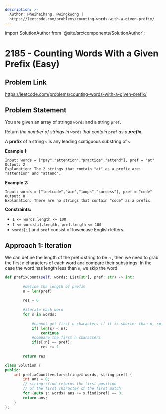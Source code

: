 ```yaml
---
description: >-
  Author: @heiheihang, @wingkwong |
  https://leetcode.com/problems/counting-words-with-a-given-prefix/
---
```


import SolutionAuthor from '@site/src/components/SolutionAuthor';

# 2185 - Counting Words With a Given Prefix (Easy)

## Problem Link

https://leetcode.com/problems/counting-words-with-a-given-prefix/

## Problem Statement

You are given an array of strings `words` and a string `pref`.

Return _the number of strings in_ `words` _that contain_ `pref` _as a **prefix**_.

A **prefix** of a string `s` is any leading contiguous substring of `s`.

**Example 1:**

```
Input: words = ["pay","attention","practice","attend"], pref = "at"
Output: 2
Explanation: The 2 strings that contain "at" as a prefix are: "attention" and "attend".
```

**Example 2:**

```
Input: words = ["leetcode","win","loops","success"], pref = "code"
Output: 0
Explanation: There are no strings that contain "code" as a prefix.
```

**Constraints:**

* `1 <= words.length <= 100`
* `1 <= words[i].length, pref.length <= 100`
* `words[i]` and `pref` consist of lowercase English letters.

## Approach 1: Iteration

We can define the length of the prefix string to be `n` , then we need to grab the first `n` characters of each word and compare their substrings. In the case the word has length less than `n`, we skip the word.

<SolutionAuthor name="@heiheihang"/>

```python
def prefixCount(self, words: List[str], pref: str) -> int:
        
        #define the length of prefix
        n = len(pref)
        
        res = 0
        
        #iterate each word
        for s in words:
        
            #cannot get first n characters if it is shorter than n, so skip
            if( len(s) < n):
                continue
            #compare the first n characters
            if(s[:n] == pref):
                res += 1
                
        return res
```

<SolutionAuthor name="@wingkwong"/>

```cpp
class Solution {
public:
    int prefixCount(vector<string>& words, string pref) {
        int ans = 0;
        // string::find returns the first position 
        // of the first character of the first match
        for (auto s: words) ans += s.find(pref) == 0;
        return ans;
    }
};
```
